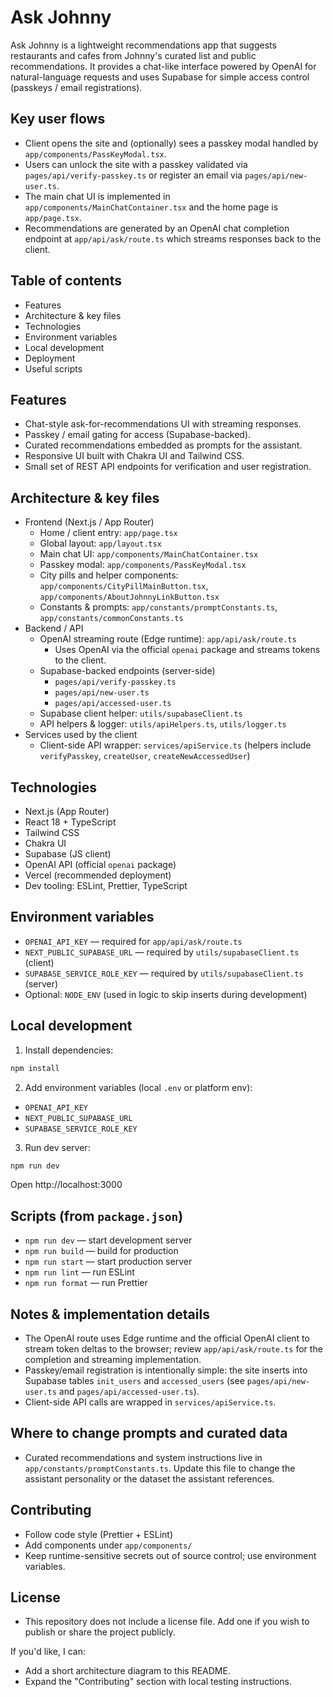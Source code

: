 # Ask Johnny

Ask Johnny is a lightweight recommendations app that suggests restaurants and cafes from Johnny's curated list and public recommendations. It provides a chat-like interface powered by OpenAI for natural-language requests and uses Supabase for simple access control (passkeys / email registrations).

## Key user flows
- Client opens the site and (optionally) sees a passkey modal handled by `app/components/PassKeyModal.tsx`.
- Users can unlock the site with a passkey validated via `pages/api/verify-passkey.ts` or register an email via `pages/api/new-user.ts`.
- The main chat UI is implemented in `app/components/MainChatContainer.tsx` and the home page is `app/page.tsx`.
- Recommendations are generated by an OpenAI chat completion endpoint at `app/api/ask/route.ts` which streams responses back to the client.

## Table of contents
- Features
- Architecture & key files
- Technologies
- Environment variables
- Local development
- Deployment
- Useful scripts

## Features
- Chat-style ask-for-recommendations UI with streaming responses.
- Passkey / email gating for access (Supabase-backed).
- Curated recommendations embedded as prompts for the assistant.
- Responsive UI built with Chakra UI and Tailwind CSS.
- Small set of REST API endpoints for verification and user registration.

## Architecture & key files
- Frontend (Next.js / App Router)
  - Home / client entry: `app/page.tsx`
  - Global layout: `app/layout.tsx`
  - Main chat UI: `app/components/MainChatContainer.tsx`
  - Passkey modal: `app/components/PassKeyModal.tsx`
  - City pills and helper components: `app/components/CityPillMainButton.tsx`, `app/components/AboutJohnnyLinkButton.tsx`
  - Constants & prompts: `app/constants/promptConstants.ts`, `app/constants/commonConstants.ts`
- Backend / API
  - OpenAI streaming route (Edge runtime): `app/api/ask/route.ts`
    - Uses OpenAI via the official `openai` package and streams tokens to the client.
  - Supabase-backed endpoints (server-side)
    - `pages/api/verify-passkey.ts`
    - `pages/api/new-user.ts`
    - `pages/api/accessed-user.ts`
  - Supabase client helper: `utils/supabaseClient.ts`
  - API helpers & logger: `utils/apiHelpers.ts`, `utils/logger.ts`
- Services used by the client
  - Client-side API wrapper: `services/apiService.ts` (helpers include `verifyPasskey`, `createUser`, `createNewAccessedUser`)

## Technologies
- Next.js (App Router)
- React 18 + TypeScript
- Tailwind CSS
- Chakra UI
- Supabase (JS client)
- OpenAI API (official `openai` package)
- Vercel (recommended deployment)
- Dev tooling: ESLint, Prettier, TypeScript

## Environment variables
- `OPENAI_API_KEY` — required for `app/api/ask/route.ts`
- `NEXT_PUBLIC_SUPABASE_URL` — required by `utils/supabaseClient.ts` (client)
- `SUPABASE_SERVICE_ROLE_KEY` — required by `utils/supabaseClient.ts` (server)
- Optional: `NODE_ENV` (used in logic to skip inserts during development)

## Local development
1. Install dependencies:
```sh
npm install
```
2. Add environment variables (local `.env` or platform env):
- `OPENAI_API_KEY`
- `NEXT_PUBLIC_SUPABASE_URL`
- `SUPABASE_SERVICE_ROLE_KEY`

3. Run dev server:
```sh
npm run dev
```
Open http://localhost:3000

## Scripts (from `package.json`)
- `npm run dev` — start development server
- `npm run build` — build for production
- `npm run start` — start production server
- `npm run lint` — run ESLint
- `npm run format` — run Prettier

## Notes & implementation details
- The OpenAI route uses Edge runtime and the official OpenAI client to stream token deltas to the browser; review `app/api/ask/route.ts` for the completion and streaming implementation.
- Passkey/email registration is intentionally simple: the site inserts into Supabase tables `init_users` and `accessed_users` (see `pages/api/new-user.ts` and `pages/api/accessed-user.ts`).
- Client-side API calls are wrapped in `services/apiService.ts`.

## Where to change prompts and curated data
- Curated recommendations and system instructions live in `app/constants/promptConstants.ts`. Update this file to change the assistant personality or the dataset the assistant references.

## Contributing
- Follow code style (Prettier + ESLint)
- Add components under `app/components/`
- Keep runtime-sensitive secrets out of source control; use environment variables.

## License
- This repository does not include a license file. Add one if you wish to publish or share the project publicly.

If you'd like, I can:
- Add a short architecture diagram to this README.
- Expand the "Contributing" section with local testing instructions.
